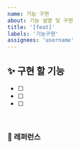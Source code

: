 ```yaml
---
name: 기능 구현
about: 기능 설명 및 구현
title: '[feat]'
labels: '기능구현'
assignees: 'username'
---
```


## ✨ 구현 할 기능

- [ ]
- [ ]
- [ ]

<br>

### 📕 레퍼런스
